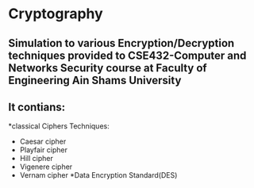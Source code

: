 # Cryptography
## Simulation to various Encryption/Decryption techniques provided to CSE432-Computer and Networks Security course at Faculty of Engineering Ain Shams University
## It contians:
*classical Ciphers Techniques:
 - Caesar cipher
 - Playfair cipher
 - Hill cipher
 - Vigenere cipher
 - Vernam cipher
 *Data Encryption Standard(DES)
